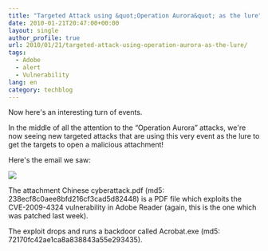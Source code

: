 ```yaml
---
title: "Targeted Attack using &quot;Operation Aurora&quot; as the lure"
date: 2010-01-21T20:47:00+00:00
layout: single
author_profile: true
url: 2010/01/21/targeted-attack-using-operation-aurora-as-the-lure/
tags:
  - Adobe
  - alert
  - Vulnerability
lang: en
category: techblog
---
```

Now here's an interesting turn of events.

In the middle of all the attention to the &#8220;Operation Aurora&#8221; attacks, we're now seeing new targeted attacks that are using this very event as the lure to get the targets to open a malicious attachment!

Here's the email we saw:

<div>
  <a href="http://4.bp.blogspot.com/_vaUVXcmC3OI/S1i2Fg2DmzI/AAAAAAAAArs/BCP248WbOxQ/s1600-h/mail.JPG" imageanchor="1"><img border="0" src="http://4.bp.blogspot.com/_vaUVXcmC3OI/S1i2Fg2DmzI/AAAAAAAAArs/BCP248WbOxQ/s640/mail.JPG" /></a>
</div>

The attachment Chinese cyberattack.pdf (md5: 238ecf8c0aee8bfd216cf3cad5d82448) is a PDF file which exploits the CVE-2009-4324 vulnerability in Adobe Reader (again, this is the one which was patched last week).

The exploit drops and runs a backdoor called Acrobat.exe (md5: 72170fc42ae1ca8a838843a55e293435).